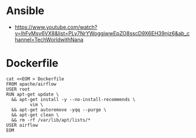 # Ansible
* https://www.youtube.com/watch?v=lhFvMsy6VX8&list=PLy7NrYWoggjwwEpZO8sscD9X6EH39njz6&ab_channel=TechWorldwithNana


# Dockerfile
```
cat <<EOM > Dockerfile
FROM apache/airflow
USER root
RUN apt-get update \
  && apt-get install -y --no-install-recommends \
         vim \
  && apt-get autoremove -yqq --purge \
  && apt-get clean \
  && rm -rf /var/lib/apt/lists/*
USER airflow
EOM
```
